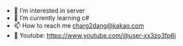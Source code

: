 - 👀 I’m interested in server
- 🌱 I’m currently learning c#
- 📫 How to reach me charg2dang@kakao.com
- 👋 Youtube: https://www.youtube.com/@user-xx3zo3fp6i

<!---
charg2/charg2 is a ✨ special ✨ repository because its `README.md` (this file) appears on your GitHub profile.
You can click the Preview link to take a look at your changes.
--->
